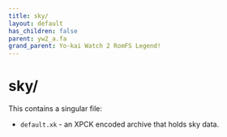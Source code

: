 ```yaml
---
title: sky/
layout: default
has_children: false
parent: yw2_a.fa
grand_parent: Yo-kai Watch 2 RomFS Legend!
---
```

# sky/

This contains a singular file:
* `default.xk` - an XPCK encoded archive that holds sky data.
